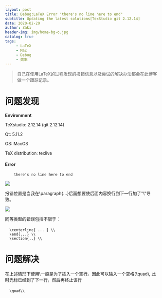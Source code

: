 ```yaml
---
layout: post
title: Debug:LaTeX Error "there's no line here to end"
subtitle: Updating the latest solutions[TexStudio git 2.12.14]
date: 2020-02-20
author: Zaki
header-img: img/home-bg-o.jpg
catalog: true
tags:
     - LaTeX
     - Mac
     - Debug
     - 效率
---
```


>自己在使用LaTeX的过程发现的报错信息以及尝试的解决办法都会在此博客做一个跟踪记录。

# 问题发现

<strong>Environment</strong>

TeXstudio: 2.12.14 (git 2.12.14)

Qt: 5.11.2

OS: MacOS

TeX distribution: texlive


####  Error
      
        there's no line here to end
        
![](https://tva1.sinaimg.cn/large/0082zybply1gc32qhg0p9j30du00p3yj.jpg)

报错位置是当我在\paragraph{...}后面想要使后面内容换行到下一行加了"\\"导致。

![](https://tva1.sinaimg.cn/large/0082zybply1gc32pw1ufej30s303omxt.jpg)

同等类型的错误包括不限于：
####   
     
      \centerline{ ... } \\
      \end{...} \\
      \section{..} \\
 
 
 # 问题解决
 
 在上述情形下使用\\一般是为了插入一个空行。因此可以输入一个空格(\quad), 此时光标已经到了下一行，然后再终止该行
 
 #### 
      \quad\\

 
